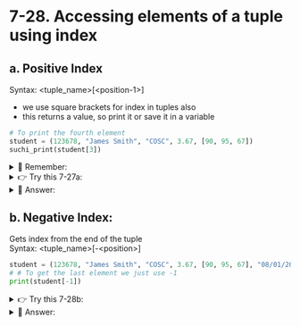 # 7-28. Accessing elements of a tuple using index

## a. Positive Index
Syntax: \<tuple_name>[\<position-1\>] 
- we use square brackets for index in tuples also  
- this returns a value, so print it or save it in a variable

```python
# To print the fourth element
student = (123678, "James Smith", "COSC", 3.67, [90, 95, 67])
suchi_print(student[3])
```

<details>
  <summary>
    🚩 Remember:
  </summary>
  Exception is raised if you use an index that is not in the tuple
</details>


<details>
  <summary>
    👉 Try this 7-27a:
  </summary>
  Print the FOURTH element of the student tuple<br>
  <code>student = [123678, "James Smith", "COSC", 3.67, [90, 95, 67], ('Basketball', 'Soccer')]</code>
</details>

<details>
  <summary>
    👀 Answer:
  </summary>
  print(student[3])
</details>

## b. Negative Index: 
Gets index from the end of the tuple  
Syntax: \<tuple_name\>[-\<position\>]

```python
student = (123678, "James Smith", "COSC", 3.67, [90, 95, 67], "08/01/2005")
# # To get the last element we just use -1
print(student[-1])
```

<details>
  <summary>
    👉 Try this 7-28b:
  </summary>
  Print the value COSC from the student tuple using negative index<br>
  <code>student = [123678, "James Smith", "COSC", 3.67, [90, 95, 67], ('Basketball', 'Soccer')]</code>
</details>

<details>
  <summary>
    👀 Answer:
  </summary>
  print(student[-4])
</details>
